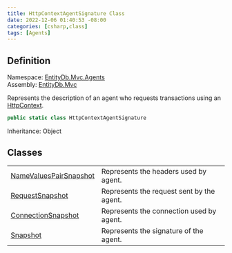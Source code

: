 ```yaml
---
title: HttpContextAgentSignature Class
date: 2022-12-06 01:40:53 -08:00
categories: [csharp,class]
tags: [Agents]
---
```


## Definition
Namespace: <a href='/posts/csharp.namespace.entitydb.mvc.agents/'>EntityDb.Mvc.Agents</a><br />
Assembly: <a href='/posts/csharp.assembly.entitydb.mvc/'>EntityDb.Mvc</a><br />

Represents the description of an agent who requests transactions using an
<a href='https://learn.microsoft.com/dotnet/api/microsoft.aspnetcore.http.httpcontext' target='_blank'>HttpContext</a>.

```cs
public static class HttpContextAgentSignature
```
Inheritance: Object
## Classes
<table><tr><td><a href='/posts/csharp.class.entitydb.mvc.agents.httpcontextagentsignature+namevaluespairsnapshot/'>NameValuesPairSnapshot</a></td><td>
Represents the headers used by agent.
</td></tr><tr><td><a href='/posts/csharp.class.entitydb.mvc.agents.httpcontextagentsignature+requestsnapshot/'>RequestSnapshot</a></td><td>
Represents the request sent by the agent.
</td></tr><tr><td><a href='/posts/csharp.class.entitydb.mvc.agents.httpcontextagentsignature+connectionsnapshot/'>ConnectionSnapshot</a></td><td>
Represents the connection used by agent.
</td></tr><tr><td><a href='/posts/csharp.class.entitydb.mvc.agents.httpcontextagentsignature+snapshot/'>Snapshot</a></td><td>
Represents the signature of the agent.
</td></tr></table>
